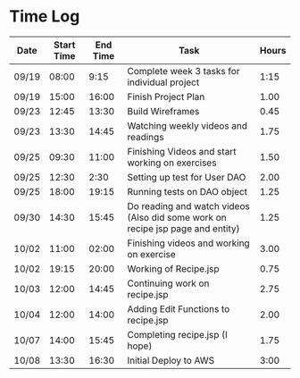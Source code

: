 # Time Log
| Date | Start Time | End Time | Task | Hours |
|------|------------|----------|------|-------|
| 09/19 | 08:00 |  9:15  | Complete week 3 tasks for individual project | 1:15 |
| 09/19 | 15:00 | 16:00 | Finish Project Plan | 1.00 | 
| 09/23 | 12:45 | 13:30 | Build Wireframes | 0.45 |
| 09/23 | 13:30 | 14:45 | Watching weekly videos and readings | 1.75 |
| 09/25 | 09:30 | 11:00 | Finishing Videos and start working on exercises | 1.50 |
| 09/25 | 12:30 | 2:30 | Setting up test for User DAO | 2.00 |
| 09/25 | 18:00 | 19:15 | Running tests on DAO object | 1.25 |
| 09/30 | 14:30 | 15:45 | Do reading and watch videos (Also did some work on recipe jsp page and entity) | 1.25 |
| 10/02 | 11:00 | 02:00 | Finishing videos and working on exercise | 3.00 |
| 10/02 | 19:15 | 20:00| Working of Recipe.jsp | 0.75 |
| 10/03 | 12:00 | 14:45 | Continuing work on recipe.jsp | 2.75 |
| 10/04 | 12:00 | 14:00 | Adding Edit Functions to recipe.jsp | 2.00 
| 10/07 | 14:00 | 15:45 | Completing recipe.jsp (I hope) | 1.75 |
| 10/08 | 13:30 | 16:30 | Initial Deploy to AWS | 3:00 |